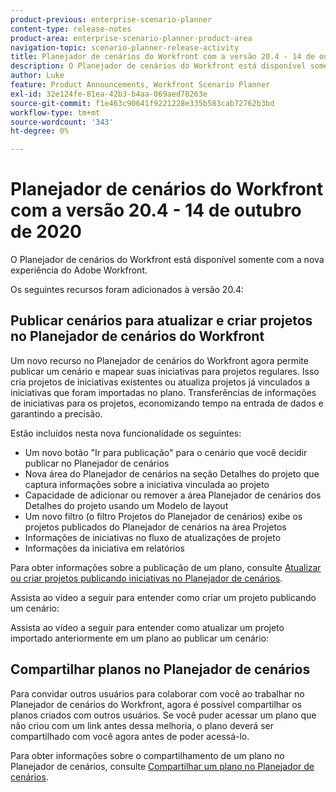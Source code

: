 ```yaml
---
product-previous: enterprise-scenario-planner
content-type: release-notes
product-area: enterprise-scenario-planner-product-area
navigation-topic: scenario-planner-release-activity
title: Planejador de cenários do Workfront com a versão 20.4 - 14 de outubro de 2020
description: O Planejador de cenários do Workfront está disponível somente com a nova experiência do Adobe Workfront.
author: Luke
feature: Product Announcements, Workfront Scenario Planner
exl-id: 32e124fe-81ea-42b3-b4aa-069aed78263e
source-git-commit: f1e463c90641f9221228e335b583cab72762b3bd
workflow-type: tm+mt
source-wordcount: '343'
ht-degree: 0%

---
```


# Planejador de cenários do Workfront com a versão 20.4 - 14 de outubro de 2020

O Planejador de cenários do Workfront está disponível somente com a nova experiência do Adobe Workfront.

Os seguintes recursos foram adicionados à versão 20.4:

## Publicar cenários para atualizar e criar projetos no Planejador de cenários do Workfront

Um novo recurso no Planejador de cenários do Workfront agora permite publicar um cenário e mapear suas iniciativas para projetos regulares. Isso cria projetos de iniciativas existentes ou atualiza projetos já vinculados a iniciativas que foram importadas no plano. Transferências de informações de iniciativas para os projetos, economizando tempo na entrada de dados e garantindo a precisão.

Estão incluídos nesta nova funcionalidade os seguintes:

* Um novo botão &quot;Ir para publicação&quot; para o cenário que você decidir publicar no Planejador de cenários
* Nova área do Planejador de cenários na seção Detalhes do projeto que captura informações sobre a iniciativa vinculada ao projeto
* Capacidade de adicionar ou remover a área Planejador de cenários dos Detalhes do projeto usando um Modelo de layout
* Um novo filtro (o filtro Projetos do Planejador de cenários) exibe os projetos publicados do Planejador de cenários na área Projetos
* Informações de iniciativas no fluxo de atualizações de projeto
* Informações da iniciativa em relatórios

Para obter informações sobre a publicação de um plano, consulte [Atualizar ou criar projetos publicando iniciativas no Planejador de cenários](../../../scenario-planner/publish-scenarios-update-projects.md).

Assista ao vídeo a seguir para entender como criar um projeto publicando um cenário:

Assista ao vídeo a seguir para entender como atualizar um projeto importado anteriormente em um plano ao publicar um cenário:

## Compartilhar planos no Planejador de cenários

Para convidar outros usuários para colaborar com você ao trabalhar no Planejador de cenários do Workfront, agora é possível compartilhar os planos criados com outros usuários. Se você puder acessar um plano que não criou com um link antes dessa melhoria, o plano deverá ser compartilhado com você agora antes de poder acessá-lo.

Para obter informações sobre o compartilhamento de um plano no Planejador de cenários, consulte [Compartilhar um plano no Planejador de cenários](../../../scenario-planner/share-a-plan.md).

